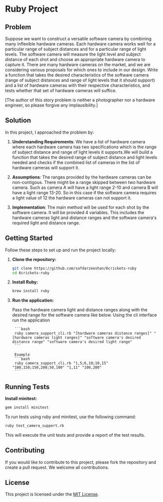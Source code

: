 # Ruby Project

## Problem

Suppose we want to construct a versatile software camera by combining many inflexible hardware cameras. Each hardware camera works well for a particular range of subject distances and for a particular range of light levels. The software camera will measure the light level and subject distance of each shot and choose an appropriate hardware camera to capture it. There are many hardware cameras on the market, and we are considering various proposals for which ones to include in our design. Write a function that takes the desired characteristics of the software camera (range of subject distances and range of light levels that it should support) and a list of hardware cameras with their respective characteristics, and tests whether that set of hardware cameras will suffice.

[The author of this story problem is neither a photographer nor a hardware engineer, so please forgive any implausibility.]

## Solution

In this project, I approached the problem by:

1. **Understanding Requirements**: We have a list of hardware camera where each hardware camera has two specifications which is the range of subject distance and range of light levels it supports.We will build a function that takes the desired range of subject distance and light levels needed and checks if the combined list of cameras in the list of hardware cameras will support it. 

2. **Assumptions**: The ranges provided by the hardware cameras can be non-contigous. There might be a range skipped between two hardware camera. Such as camera A will have a light range 2-10 and camera B will have a light range 13-20. So in this case if the software camera requires a light value of 12 the hardware cameras can not support it.

3. **Implementation**: The main method will be used for each shot by the software camera. It will be provided 4 variables. This includes the hardware cameras light and distance ranges and the software camera's required light and distance range.

## Getting Started

Follow these steps to set up and run the project locally:

1. **Clone the repository:**
	```bash
	git clone https://github.com/safdarzeeshan/6crickets-ruby
	cd 6crickets-ruby
	```

2. **Install Ruby:**
	```bash
	brew install ruby
	```

3. **Run the application:**

	Pass the hardware camera light and distance ranges along with the desired range for the software camera like below. Using the cli interface run the application

		```bash
		ruby camera_support_cli.rb "[hardware cameras distance ranges]" "[hardware cameras light ranges]" "software camera's desired distance range" "software camera's desired light range"
		```
		
		Example
		```bash
		ruby camera_support_cli.rb "1,5;6,10;10,15" "100,150;150,200;50,100" "1,11" "100,200"
		```
## Running Tests

**Install minitest:**
```bash
gem install minitest
```

To run tests using ruby and minitest, use the following command:
```bash
ruby test_camera_support.rb 
```
This will execute the unit tests and provide a report of the test results.

## Contributing

If you would like to contribute to this project, please fork the repository and create a pull request. We welcome all contributions.

## License

This project is licensed under the [MIT License](LICENSE).

